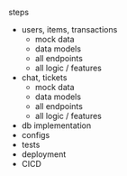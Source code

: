 steps
- users, items, transactions
    - mock data
    - data models
    - all endpoints
    - all logic / features
- chat, tickets
    - mock data
    - data models
    - all endpoints
    - all logic / features
- db implementation
- configs
- tests
- deployment
- CICD